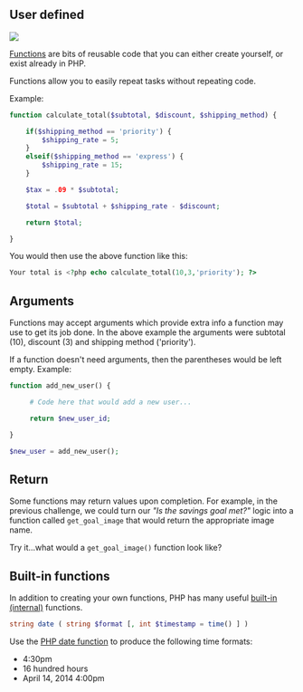 ## User defined

<img src='http://thewc.co.s3.amazonaws.com/challenges/php-wikipedia-definition-of-function.png'>

[Functions](http://us1.php.net/manual/en/language.functions.php) are bits of reusable code that you can either create yourself, or exist already in PHP.

Functions allow you to easily repeat tasks without repeating code.

Example:

~~~php
function calculate_total($subtotal, $discount, $shipping_method) {

    if($shipping_method == 'priority') {
        $shipping_rate = 5;
    }
    elseif($shipping_method == 'express') {
        $shipping_rate = 15;
    }

    $tax = .09 * $subtotal;

    $total = $subtotal + $shipping_rate - $discount;

    return $total;

}
~~~

You would then use the above function like this:

~~~php
Your total is <?php echo calculate_total(10,3,'priority'); ?>
~~~



## Arguments
Functions may accept arguments which provide extra info a function may use to get its job done. In the above example the arguments were subtotal (10), discount (3) and shipping method ('priority').

If a function doesn't need arguments, then the parentheses would be left empty. Example:

~~~php
function add_new_user() {

     # Code here that would add a new user...

     return $new_user_id;

}

$new_user = add_new_user();
~~~

## Return
Some functions may return values upon completion. For example, in the previous challenge, we could turn our *"Is the savings goal met?"* logic into a function called `get_goal_image` that would return the appropriate image name.

Try it...what would a `get_goal_image()` function look like?




## Built-in functions

In addition to creating your own functions, PHP has many useful [built-in (internal)](http://us2.php.net/manual/en/functions.internal.php) functions.

~~~php
string date ( string $format [, int $timestamp = time() ] )
~~~

Use the [PHP date function](http://us1.php.net/manual/en/function.date.php) to produce the following time formats:

* 4:30pm
* 16 hundred hours
* April 14, 2014 4:00pm
